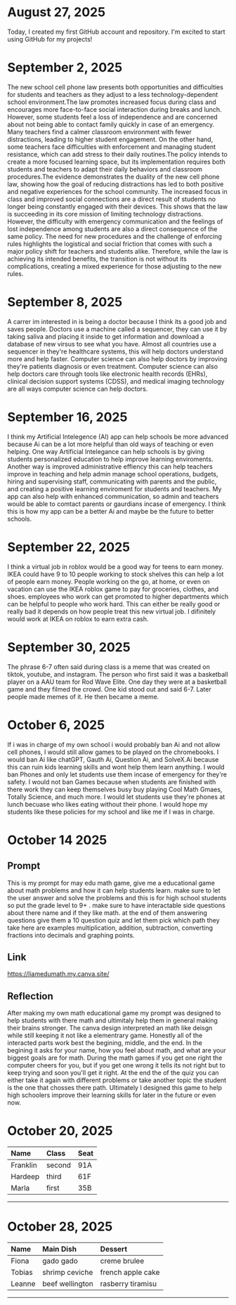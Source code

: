 # August 27, 2025
Today, I created my first GitHub account and repository. I'm excited to start using GitHub for my projects!
# September 2, 2025
The new school cell phone law presents both opportunities and difficulties for students and teachers as they adjust to a less technology-dependent school environment.The law promotes increased focus during class and encourages more face-to-face social interaction during breaks and lunch. However, some students feel a loss of independence and are concerned about not being able to contact family quickly in case of an emergency. Many teachers find a calmer classroom environment with fewer distractions, leading to higher student engagement. On the other hand, some teachers face difficulties with enforcement and managing student resistance, which can add stress to their daily routines.The policy intends to create a more focused learning space, but its implementation requires both students and teachers to adapt their daily behaviors and classroom procedures.The evidence demonstrates the duality of the new cell phone law, showing how the goal of reducing distractions has led to both positive and negative experiences for the school community. The increased focus in class and improved social connections are a direct result of students no longer being constantly engaged with their devices. This shows that the law is succeeding in its core mission of limiting technology distractions. However, the difficulty with emergency communication and the feelings of lost independence among students are also a direct consequence of the same policy. The need for new procedures and the challenge of enforcing rules highlights the logistical and social friction that comes with such a major policy shift for teachers and students alike. Therefore, while the law is achieving its intended benefits, the transition is not without its complications, creating a mixed experience for those adjusting to the new rules.

# September 8, 2025
A carrer im interested in is being a doctor because I think its a good job and saves people. Doctors use a machine called a sequencer, they can use it by taking saliva and placing it inside to get information and download a database of new virsus to see what you have. Almost all countries use a sequencer in they're healthcare systems, this will help doctors understand more and help faster. Computer science can also help doctors by improving they're patients diagnosis or even treatment. Computer science can also help doctors care through tools like electronic health records (EHRs), clinical decision support systems (CDSS), and medical imaging technology are all ways computer science can help doctors.

# September 16, 2025
I think my Artificial Intelegence (AI) app can help schools be more advanced because Ai can be a lot more helpful than old ways of teaching or even helping. One way Artificial Intelegance can help schools is by giving students personalized education to help improve learning enviroments. Another way is improved administrative effiency this can help teachers improve in teaching and help admin manage school operations, budgets, hiring and supervising staff, communicating with parents and the public, and creating a positive learning enviroment for students and teachers. My app can also help with enhanced communication, so admin and teachers would be able to comtact parents or gaurdians incase of emergency. I think this is how my app can be a better Ai and maybe be the future to better schools. 

# September 22, 2025
I think a virtual job in roblox would be a good way for teens to earn money. IKEA could have 9 to 10 people working to stock shelves this can help a lot of people earn money. People working on the go, at home, or even on vacation can use the IKEA roblox game to pay for groceries, clothes, and shoes. employees who work can get promoted to higher departments which can be helpful to people who work hard. This can either be really good or really bad it depends on how people treat this new virtual job. I difinitely would work at IKEA on roblox to earn extra cash.    

# September 30, 2025
The phrase 6-7 often said during class is a meme that was created on tiktok, youtube, and instagram. The person who first said it was a basketball player on a AAU team for Rod Wave Elite. One day they were at a basketball game and they filmed the crowd. One kid stood out and said 6-7. Later people made memes of it. He then became a meme.

# October 6, 2025 
If i was in charge of my own school i would probably ban Ai and not allow cell phones, I would still allow games to be played on the chromebooks. I would ban Ai like chatGPT, Gauth Ai, Question Ai, and SolveX.Ai because this can ruin kids learning skills and wont help them learn anything. I would ban Phones and only let students use them incase of emergency for they're safety. I would not ban Games because when students are finished with there work they can keep themselves busy buy playing Cool Math Gmaes, Totally Science, and much more. I would let students use they're phones at lunch becuase who likes eating without their phone. I would hope my students like these policies for my school and like me if I was in charge.

# October 14 2025 

## Prompt
This is my prompt for may edu math game, give me a educational game about math problems and how it can help students learn. make sure to let the user answer and solve the problems and this is for high school students so put the grade level to 9+ . make sure to have interactable side questions about there name and if they like math. at the end of them answering questions give them a 10 question quiz and let them pick which path they take here are examples multiplication, addition, subtraction, converting fractions into decimals and graphing points.
## Link 
https://liamedumath.my.canva.site/
## Reflection
After making my own math educational game my prompt was designed to help students with there math and ultimitaly help them in general making their brains stronger. The canva design interpreted an math like deisgn while still keeping it not like a elementrary game. Honestly all of the interacted parts work best the begining, middle, and the end. In the begining it asks for your name, how you feel about math, and what are your biggest goals are for math. During the math games if you get one right the computer cheers for you, but if you get one wrong it tells its not right but to keep trying and soon you'll get it right. At the end the of the quiz you can either take it again with different problems or take another topic the student is the one that chosses there path. Ultimately I designed this game to help high schoolers improve their learning skills for later in the future or even now. 

# October 20, 2025
| Name     | Class | Seat |
| :------- | :---- | :--- |
| Franklin | second |  91A |
| Hardeep  | third  |  61F |
| Marla    | first  |  35B |

----
# October 28, 2025
| Name     | Main Dish | Dessert |
| :------- | :-------- | :------ |
| Fiona    |  gado gado|creme brulee|
| Tobias   |shrimp ceviche|french apple cake|
| Leanne   |beef wellington|rasberry tiramisu|

----
